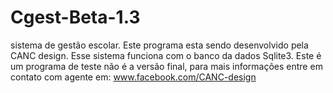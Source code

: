 # Cgest-Beta-1.3
 sistema de gestão escolar.
 Este programa esta sendo desenvolvido pela CANC design.
 Esse sistema funciona com o banco da dados Sqlite3.
 Este é um programa de teste não é a versão final, 
 para mais informações entre em contato com agente em:
 www.facebook.com/CANC-design
